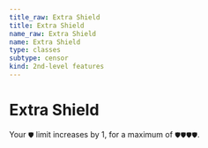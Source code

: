 ```yaml
---
title_raw: Extra Shield
title: Extra Shield
name_raw: Extra Shield
name: Extra Shield
type: classes
subtype: censor
kind: 2nd-level features
---
```


# Extra Shield

Your `🛡` limit increases by 1, for a maximum of `🛡🛡🛡🛡`.
